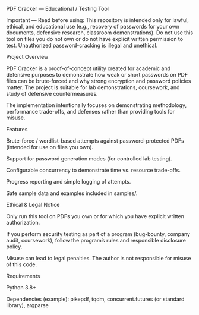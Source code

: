 PDF Cracker — Educational / Testing Tool

Important — Read before using:
This repository is intended only for lawful, ethical, and educational use (e.g., recovery of passwords for your own documents, defensive research, classroom demonstrations). Do not use this tool on files you do not own or do not have explicit written permission to test. Unauthorized password-cracking is illegal and unethical.

Project Overview

PDF Cracker is a proof-of-concept utility created for academic and defensive purposes to demonstrate how weak or short passwords on PDF files can be brute-forced and why strong encryption and password policies matter. The project is suitable for lab demonstrations, coursework, and study of defensive countermeasures.

The implementation intentionally focuses on demonstrating methodology, performance trade-offs, and defenses rather than providing tools for misuse.

Features

Brute-force / wordlist-based attempts against password-protected PDFs (intended for use on files you own).

Support for password generation modes (for controlled lab testing).

Configurable concurrency to demonstrate time vs. resource trade-offs.

Progress reporting and simple logging of attempts.

Safe sample data and examples included in samples/.

Ethical & Legal Notice

Only run this tool on PDFs you own or for which you have explicit written authorization.

If you perform security testing as part of a program (bug-bounty, company audit, coursework), follow the program’s rules and responsible disclosure policy.

Misuse can lead to legal penalties. The author is not responsible for misuse of this code.

Requirements

Python 3.8+

Dependencies (example): pikepdf, tqdm, concurrent.futures (or standard library), argparse
